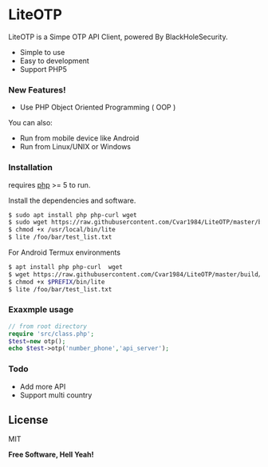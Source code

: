 # LiteOTP
LiteOTP is a Simpe OTP API Client,
powered By BlackHoleSecurity.

  - Simple to use
  - Easy to development
  - Support PHP5

### New Features!

  - Use PHP Object Oriented Programming ( OOP )


You can also:
  - Run from mobile device like Android
  - Run from Linux/UNIX or Windows

### Installation

requires [php](https://php.net ) >= 5 to run.

Install the dependencies and software.

```sh
$ sudo apt install php php-curl wget
$ sudo wget https://raw.githubusercontent.com/Cvar1984/LiteOTP/master/build/main.phar -O /usr/local/bin/lite
$ chmod +x /usr/local/bin/lite
$ lite /foo/bar/test_list.txt
```

For Android Termux environments

```sh
$ apt install php php-curl  wget
$ wget https://raw.githubusercontent.com/Cvar1984/LiteOTP/master/build/main.phar -O $PREFIX/bin/lite
$ chmod +x $PREFIX/bin/lite
$ lite /foo/bar/test_list.txt
```
### Exaxmple usage
```php
// from root directory
require 'src/class.php';
$test=new otp();
echo $test->otp('number_phone','api_server');
```

### Todo

 - Add more API
 - Support multi country

License
----

MIT

**Free Software, Hell Yeah!**

